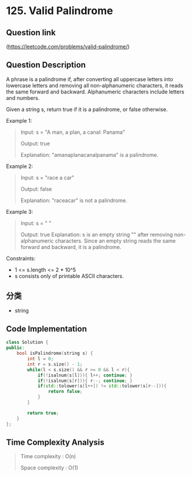 # 125. Valid Palindrome

## Question link
(https://leetcode.com/problems/valid-palindrome/)

## Question Description
A phrase is a palindrome if, after converting all uppercase letters into lowercase letters and removing all non-alphanumeric characters, it reads the same forward and backward. Alphanumeric characters include letters and numbers.

Given a string s, return true if it is a palindrome, or false otherwise.

Example 1:

> Input: s = "A man, a plan, a canal: Panama"
> 
> Output: true
>
> Explanation: "amanaplanacanalpanama" is a palindrome.

Example 2:

> Input: s = "race a car"
>
> Output: false
>
> Explanation: "raceacar" is not a palindrome.

Example 3:

> Input: s = " "
>
> Output: true
> Explanation: s is an empty string "" after removing non-alphanumeric characters.
> Since an empty string reads the same forward and backward, it is a palindrome.
 

Constraints:

* 1 <= s.length <= 2 * 10^5
* s consists only of printable ASCII characters.

## 分类
- string

## Code Implementation
```c++
class Solution {
public:
    bool isPalindrome(string s) {
        int l = 0;
        int r = s.size() - 1;
        while(l < s.size() && r >= 0 && l < r){
            if(!isalnum(s[l])){ l++; continue; }
            if(!isalnum(s[r])){ r--; continue; }
            if(std::tolower(s[l++]) != std::tolower(s[r--])){
                return false;
            }
        }

        return true;
    }
};
```

## Time Complexity Analysis
> Time complexity  : O(n)
>
> Space complexity : O(1)